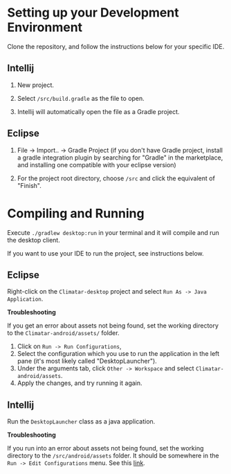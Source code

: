 # Setting up your Development Environment

Clone the repository, and follow the instructions below for your specific IDE.

## Intellij

1. New project.

2. Select `/src/build.gradle` as the file to open.

3. Intellij will automatically open the file as a Gradle project.

## Eclipse

1. File -> Import.. -> Gradle Project
   (if you don't have Gradle project, install a gradle integration plugin by searching for "Gradle" in the marketplace, and installing one compatible with your eclipse version)

2. For the project root directory, choose `/src` and click the equivalent of "Finish".

# Compiling and Running

Execute `./gradlew desktop:run` in your terminal and it will compile and run the desktop client.

If you want to use your IDE to run the project, see instructions below.

## Eclipse
Right-click on the `Climatar-desktop` project and select `Run As -> Java Application`.

**Troubleshooting**

If you get an error about assets not being found, set the working directory to the `Climatar-android/assets/` folder.

1. Click on `Run -> Run Configurations`,
2. Select the configuration which you use to run the application in the left pane (it's most likely called "DesktopLauncher").
3. Under the arguments tab, click `Other -> Workspace` and select `Climatar-android/assets`.
4. Apply the changes, and try running it again.

## Intellij
Run the `DesktopLauncher` class as a java application.

**Troubleshooting**

If you run into an error about assets not being found, set the working directory to the `/src/android/assets` folder. It should be somewhere in the `Run -> Edit Configurations` menu. See this [link](https://github.com/libgdx/libgdx/wiki/Using-libgdx-with-intellij-idea#alternative-2-working-directory).

